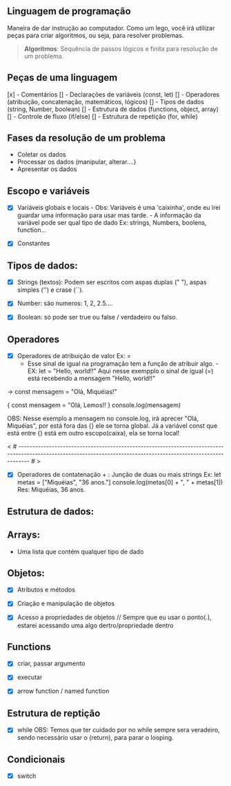 ## Linguagem de programação

Maneira de dar instrução ao computador.
Como um lego, você irá utilizar peças para criar algoritmos, ou seja, para resolver problemas.

> **Algoritmos**: Sequência de passos lógicos e finita para resolução de um problema.


## Peças de uma linguagem

[x] - Comentários 
[] - Declarações de variáveis (const, let)
[] - Operadores (atribuição, concatenação, matemáticos, lógicos)
[] - Tipos de dados (string, Number, boolean)
[] - Estrutura de dados (functions, object, array)
[] - Controle de fluxo (if/else)
[] - Estrutura de repetição (for, while)


## Fases da resolução de um problema

- Coletar os dados
- Processar os dados (manipular, alterar....)
- Apresentar os dados

## Escopo e variáveis

- [x] Variáveis globais e locais
        - Obs: Variáveis é uma 'caixinha', onde eu irei guardar uma informação para usar mas tarde.
        - A informação da variável pode ser qual tipo de dado Ex: strings, Numbers, boolens, function... 

- [x] Constantes



## Tipos de dados:

- [x] Strings (textos): Podem ser escritos com aspas duplas (" "), aspas simples ('') e crase (``).
- [x] Number: são numeros: 1, 2, 2.5....
- [x] Boolean: só pode ser true ou false / verdadeiro ou falso.


## Operadores

- [x] Operadores de atribuição de valor Ex: =
    - Esse sinal de igual na programação tem a função de atribuir algo.
            - EX: let = "Hello, world!!" Aqui nesse exempplo o sinal de igual (=) está recebendo a mensagem "Hello, world!!"


-> const mensagem = "Olá, Miquéias!"

{
    const mensagem = "Olá, Lemos!!
}
console.log(mensagem)

OBS: Nesse exemplo a mensagem no console.log, irá aprecer "Olá, Miquéias", por está fora das {} ele se torna global. Já a variável const que está entre {} está em outro escopo(caixa), ela se torna local!

< # ---------------------------------------------------------------------------------------------------------------------------------------------------------------- # >

- [x] Operadores de contatenação + : Junção de duas ou mais strings
    Ex: let metas = ["Miquéias", "36 anos."]
    console.log(metas[0] + ", " + metas[1])
    Res: Miquéias, 36 anos.

## Estrutura de dados:


## Arrays:

- Uma lista que contém qualquer tipo de dado

## Objetos:

- [x] Atributos e métodos
- [x] Criação e manipulação de objetos
- [x] Acesso a propriedades de objetos // Sempre que eu usar o ponto(.), estarei acessando uma algo dertro/propriedade dentro


## Functions

- [x] criar, passar argumento
- [x] executar
- [x] arrow function / named function


## Estrutura de reptição

- [x] while 
        OBS: Temos que ter cuidado por no while sempre sera veradeiro, sendo necessário usar o (return), para parar o looping.

## Condicionais

- [x] switch